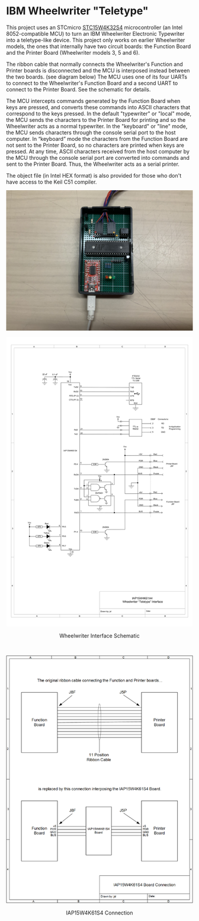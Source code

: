 # IBM Wheelwriter "Teletype"
This project uses an STCmicro [STC15W4K32S4](https://www.stcmicro.com/datasheet/STC15W4K32S4-en.pdf) microcontroller (an Intel 8052-compatible MCU) to turn an IBM Wheelwriter Electronic Typewriter into a teletype-like device. This project only works on earlier Wheelwriter models, the ones that internally have two circuit boards: the Function Board and the Printer Board (Wheelwriter models 3, 5 and 6).

The ribbon cable that normally connects the Wheelwriter's Function and Printer boards is disconnected and the MCU is interposed instead between the two boards. (see diagram below) The MCU uses one of its four UARTs to connect to the Wheelwriter's Function Board and a second UART to connect to the Printer Board. See the schematic for details.

The MCU intercepts commands generated by the Function Board when keys are pressed, and converts these commands into ASCII characters that correspond to the keys pressed. In the default "typewriter" or "local" mode, the MCU sends the characters to the Printer Board for printing and so the Wheelwriter acts as a normal typewriter. In the "keyboard" or "line" mode, the MCU sends characters through the console serial port to the host computer. In “keyboard” mode the characters from the Function Board are not sent to the Printer Board, so no characters are printed when keys are pressed. At any time, ASCII characters received from the host computer by the MCU through the console serial port  are converted into commands and sent to the Printer Board. Thus, the Wheelwriter acts as a serial printer.

The object file (in Intel HEX format) is also provided for those who don't have access to the Keil C51 compiler.
<p align="center"><img src="/images/Wheelwriter Interface.JPEG"/>
<p align="center"><img src="/images/Schematic-1.png"/>
<p align="center">Wheelwriter Interface Schematic</p><br>
<p align="center"><img src="/images/IAP15W4K61S4_Connection.png"/>
<p align="center">IAP15W4K61S4 Connection</p><br>
